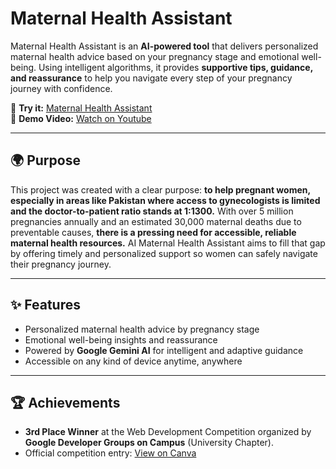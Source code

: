 # Maternal Health Assistant  

Maternal Health Assistant is an **AI-powered tool** that delivers personalized maternal health advice based on your pregnancy stage and emotional well-being. Using intelligent algorithms, it provides **supportive tips, guidance, and reassurance** to help you navigate every step of your pregnancy journey with confidence.  

🔗 **Try it:** [Maternal Health Assistant](https://maternal-health-assistant.vercel.app/)  
🎥 **Demo Video:** [Watch on Youtube](https://youtu.be/SBz6vnONLkc?si=JT2hf2HQYZ1Hlbep)

---

## 🌍 Purpose  
This project was created with a clear purpose: **to help pregnant women, especially in areas like Pakistan where access to gynecologists is limited and the doctor-to-patient ratio stands at 1:1300.** 
With over 5 million pregnancies annually and an estimated 30,000 maternal deaths due to preventable causes, **there is a pressing need for accessible, reliable maternal health resources.**
AI Maternal Health Assistant aims to fill that gap by offering timely and personalized support so women can safely navigate their pregnancy journey.  

---
## ✨ Features  
- Personalized maternal health advice by pregnancy stage  
- Emotional well-being insights and reassurance  
- Powered by **Google Gemini AI** for intelligent and adaptive guidance  
- Accessible on any kind of device anytime, anywhere  

---
## 🏆 Achievements  
-  **3rd Place Winner** at the Web Development Competition organized by **Google Developer Groups on Campus** (University Chapter).  
-  Official competition entry: [View on Canva](https://www.canva.com/design/DAGl2BGoNCo/w3AXNjOQQahJmt0a3mdRtg/view?utm_content=DAGl2BGoNCo&utm_campaign=designshare&utm_medium=link2&utm_source=uniquelinks&utlId=h2cc77e52de)  

